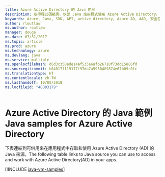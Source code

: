 ```yaml
---
title: Azure Active Directory 的 Java 範例
description: 取得程式碼範例，以從 Java 應用程式使用 Azure Active Directory。
keywords: Azure, Java, SDK, API, active directory, Azure AD, AAD, 安全性, 登入, 驗證, SSO, SAML
author: rloutlaw
ms.author: routlaw
manager: douge
ms.date: 07/31/2017
ms.topic: article
ms.prod: azure
ms.technology: azure
ms.devlang: java
ms.service: multiple
ms.openlocfilehash: d6d3c358ade14af535a6afb26710f73dd15886fd
ms.sourcegitcommit: b64017f119177f97da7a5930489874e67b09c0fc
ms.translationtype: HT
ms.contentlocale: zh-TW
ms.lasthandoff: 10/09/2018
ms.locfileid: "48893179"
---
```

# <a name="java-samples-for-azure-active-directory"></a><span data-ttu-id="8410c-104">Azure Active Directory 的 Java 範例</span><span class="sxs-lookup"><span data-stu-id="8410c-104">Java samples for Azure Active Directory</span></span>

<span data-ttu-id="8410c-105">下表連結到可供用來在應用程式中存取和使用 Azure Active Directory (AD) 的 Java 來源。</span><span class="sxs-lookup"><span data-stu-id="8410c-105">The following table links to Java source you can use to access and work with Azure Active Directory(AD) in your apps.</span></span>

[!INCLUDE [java-vm-samples](includes/java-aad-samples.md)]